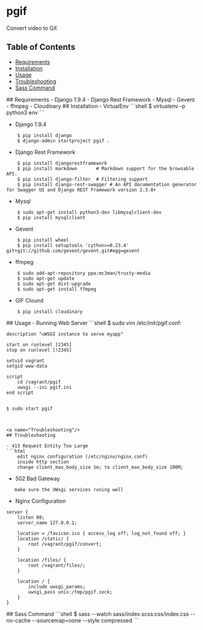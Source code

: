 # pgif

Convert video to Gif.

## Table of Contents  
- [Requirements](#Requirements)  
- [Installation](#Installation)  
- [Usage](#Usage)  
- [Troubleshooting](#Troubleshooting)  
- [Sass Command](#SassCommand)  


<a name="Requirements"/>
## Requirements
- Django 1.9.4
- Django Rest Framework
- Mysql
- Gevent
- ffmpeg
- Cloudinary

<a name="Installation"/>
## Installation
- VirtualEnv
```shell
    $ virtualenv -p python3 env
```

- Django 1.9.4
```shell
    $ pip install django
    $ django-admin startproject pgif .
```

- Django Rest Framework
```shell
    $ pip install djangorestframework
    $ pip install markdown       # Markdown support for the browsable API.
    $ pip install django-filter  # Filtering support
    $ pip install django-rest-swagger # An API documentation generator for Swagger UI and Django REST Framework version 2.3.8+
```

- Mysql
```shell
    $ sudo apt-get install python3-dev libmysqlclient-dev
    $ pip install mysqlclient
```

- Gevent
```shell
    $ pip install wheel
    $ pip install setuptools 'cython>=0.23.4' git+git://github.com/gevent/gevent.git#egg=gevent
```

- ffmpeg
```shell
    $ sudo add-apt-repository ppa:mc3man/trusty-media
    $ sudo apt-get update
    $ sudo apt-get dist-upgrade
    $ sudo apt-get install ffmpeg
```

- GIF Clound
```shell
    $ pip install cloudinary
```


<a name="Usage"/>
## Usage
- Running Web Server
```shell
    $ sudo vim /etc/init/pgif.conf:

    description "uWSGI instance to serve myapp"
    
    start on runlevel [2345]
    stop on runlevel [!2345]
    
    setuid vagrant
    setgid www-data
    
    script
        cd /vagrant/pgif
        uwsgi --ini pgif.ini
    end script
    
    
    $ sudo start pgif
```


<a name="Troubleshooting"/>
## Troubleshooting

- 413 Request Entity Too Large
```html
    edit nginx configuration (/etc/nginx/nginx.conf)
    inside http section
    change client_max_body_size 1m; to client_max_body_size 100M;
```

- 502 Bad Gateway
```html
   make sure the UWsgi services runing well
```

- Nginx Configuration
```shell
server {
    listen 80;
    server_name 127.0.0.1;

    location = /favicon.ico { access_log off; log_not_found off; }
    location /static/ {
        root /vagrant/pgif/convert;
    }

    location /files/ {
        root /vagrant/files/;
    }

    location / {
        include uwsgi_params;
        uwsgi_pass unix:/tmp/pgif.sock;
    }
}
```

<a name="SassCommand"/>
## Sass Command
```shell
$ sass --watch sass/index.scss:css/index.css --no-cache --sourcemap=none --style compressed
```
